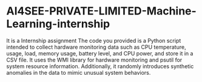# AI4SEE-PRIVATE-LIMITED-Machine-Learning-internship
It is a Internship assignment
The code you provided is a Python script intended to collect hardware monitoring data such as CPU temperature, usage, load, memory usage, battery level, and CPU power, and store it in a CSV file. It uses the WMI library for hardware monitoring and psutil for system resource information. Additionally, it randomly introduces synthetic anomalies in the data to mimic unusual system behaviors.
